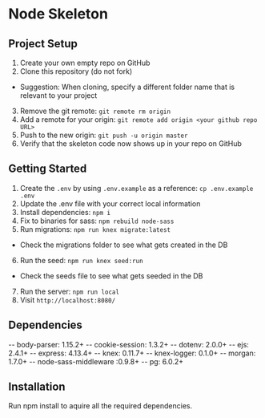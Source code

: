 # Node Skeleton

## Project Setup

1. Create your own empty repo on GitHub
2. Clone this repository (do not fork)
  - Suggestion: When cloning, specify a different folder name that is relevant to your project
3. Remove the git remote: `git remote rm origin`
4. Add a remote for your origin: `git remote add origin <your github repo URL>`
5. Push to the new origin: `git push -u origin master`
6. Verify that the skeleton code now shows up in your repo on GitHub

## Getting Started

1. Create the `.env` by using `.env.example` as a reference: `cp .env.example .env`
2. Update the .env file with your correct local information
3. Install dependencies: `npm i`
4. Fix to binaries for sass: `npm rebuild node-sass`
5. Run migrations: `npm run knex migrate:latest`
  - Check the migrations folder to see what gets created in the DB
6. Run the seed: `npm run knex seed:run`
  - Check the seeds file to see what gets seeded in the DB
7. Run the server: `npm run local`
8. Visit `http://localhost:8080/`

## Dependencies

-- body-parser: 1.15.2+
-- cookie-session: 1.3.2+
-- dotenv: 2.0.0+
-- ejs: 2.4.1+
-- express: 4.13.4+
-- knex: 0.11.7+
-- knex-logger: 0.1.0+
-- morgan: 1.7.0+
-- node-sass-middleware :0.9.8+
-- pg: 6.0.2+

## Installation

Run npm install to aquire all the required dependencies.

